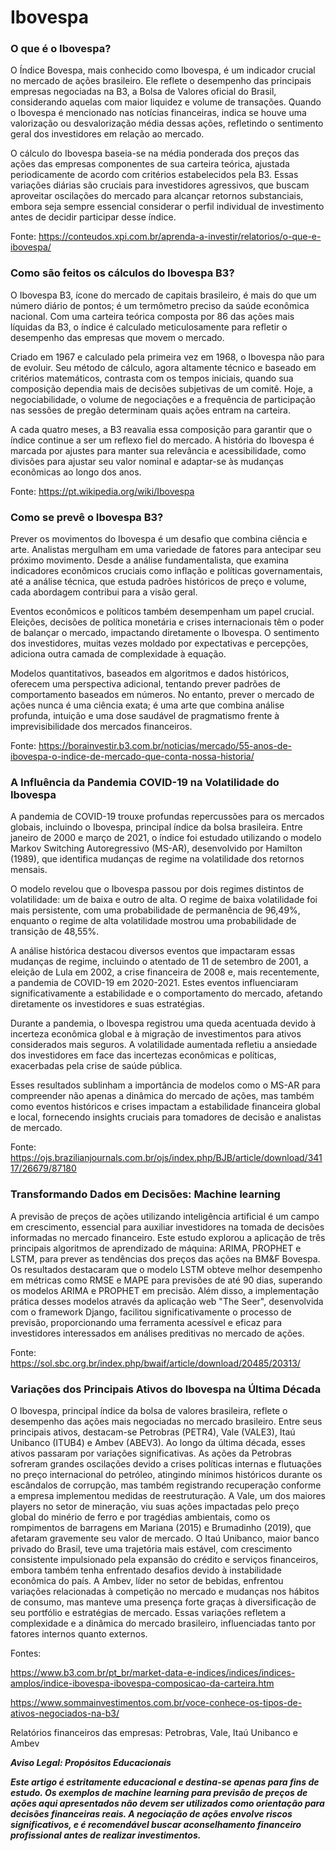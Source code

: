 # Ibovespa

### O que é o Ibovespa?

O Índice Bovespa, mais conhecido como Ibovespa, é um indicador crucial no mercado de ações brasileiro. Ele reflete o desempenho das principais empresas negociadas na B3, a Bolsa de Valores oficial do Brasil, considerando aquelas com maior liquidez e volume de transações. Quando o Ibovespa é mencionado nas notícias financeiras, indica se houve uma valorização ou desvalorização média dessas ações, refletindo o sentimento geral dos investidores em relação ao mercado.

O cálculo do Ibovespa baseia-se na média ponderada dos preços das ações das empresas componentes de sua carteira teórica, ajustada periodicamente de acordo com critérios estabelecidos pela B3. Essas variações diárias são cruciais para investidores agressivos, que buscam aproveitar oscilações do mercado para alcançar retornos substanciais, embora seja sempre essencial considerar o perfil individual de investimento antes de decidir participar desse índice.

Fonte: https://conteudos.xpi.com.br/aprenda-a-investir/relatorios/o-que-e-ibovespa/

### Como são feitos os cálculos do Ibovespa B3?

O Ibovespa B3, ícone do mercado de capitais brasileiro, é mais do que um número diário de pontos; é um termômetro preciso da saúde econômica nacional. Com uma carteira teórica composta por 86 das ações mais líquidas da B3, o índice é calculado meticulosamente para refletir o desempenho das empresas que movem o mercado.

Criado em 1967 e calculado pela primeira vez em 1968, o Ibovespa não para de evoluir. Seu método de cálculo, agora altamente técnico e baseado em critérios matemáticos, contrasta com os tempos iniciais, quando sua composição dependia mais de decisões subjetivas de um comitê. Hoje, a negociabilidade, o volume de negociações e a frequência de participação nas sessões de pregão determinam quais ações entram na carteira.

A cada quatro meses, a B3 reavalia essa composição para garantir que o índice continue a ser um reflexo fiel do mercado. A história do Ibovespa é marcada por ajustes para manter sua relevância e acessibilidade, como divisões para ajustar seu valor nominal e adaptar-se às mudanças econômicas ao longo dos anos.

Fonte: https://pt.wikipedia.org/wiki/Ibovespa

### Como se prevê o Ibovespa B3?

Prever os movimentos do Ibovespa é um desafio que combina ciência e arte. Analistas mergulham em uma variedade de fatores para antecipar seu próximo movimento. Desde a análise fundamentalista, que examina indicadores econômicos cruciais como inflação e políticas governamentais, até a análise técnica, que estuda padrões históricos de preço e volume, cada abordagem contribui para a visão geral.

Eventos econômicos e políticos também desempenham um papel crucial. Eleições, decisões de política monetária e crises internacionais têm o poder de balançar o mercado, impactando diretamente o Ibovespa. O sentimento dos investidores, muitas vezes moldado por expectativas e percepções, adiciona outra camada de complexidade à equação.

Modelos quantitativos, baseados em algoritmos e dados históricos, oferecem uma perspectiva adicional, tentando prever padrões de comportamento baseados em números. No entanto, prever o mercado de ações nunca é uma ciência exata; é uma arte que combina análise profunda, intuição e uma dose saudável de pragmatismo frente à imprevisibilidade dos mercados financeiros.

Fonte: https://borainvestir.b3.com.br/noticias/mercado/55-anos-de-ibovespa-o-indice-de-mercado-que-conta-nossa-historia/

### **A Influência da Pandemia COVID-19 na Volatilidade do Ibovespa**

A pandemia de COVID-19 trouxe profundas repercussões para os mercados globais, incluindo o Ibovespa, principal índice da bolsa brasileira. Entre janeiro de 2000 e março de 2021, o índice foi estudado utilizando o modelo Markov Switching Autoregressivo (MS-AR), desenvolvido por Hamilton (1989), que identifica mudanças de regime na volatilidade dos retornos mensais.

O modelo revelou que o Ibovespa passou por dois regimes distintos de volatilidade: um de baixa e outro de alta. O regime de baixa volatilidade foi mais persistente, com uma probabilidade de permanência de 96,49%, enquanto o regime de alta volatilidade mostrou uma probabilidade de transição de 48,55%.

A análise histórica destacou diversos eventos que impactaram essas mudanças de regime, incluindo o atentado de 11 de setembro de 2001, a eleição de Lula em 2002, a crise financeira de 2008 e, mais recentemente, a pandemia de COVID-19 em 2020-2021. Estes eventos influenciaram significativamente a estabilidade e o comportamento do mercado, afetando diretamente os investidores e suas estratégias.

Durante a pandemia, o Ibovespa registrou uma queda acentuada devido à incerteza econômica global e à migração de investimentos para ativos considerados mais seguros. A volatilidade aumentada refletiu a ansiedade dos investidores em face das incertezas econômicas e políticas, exacerbadas pela crise de saúde pública.

Esses resultados sublinham a importância de modelos como o MS-AR para compreender não apenas a dinâmica do mercado de ações, mas também como eventos históricos e crises impactam a estabilidade financeira global e local, fornecendo insights cruciais para tomadores de decisão e analistas de mercado.

Fonte: https://ojs.brazilianjournals.com.br/ojs/index.php/BJB/article/download/34117/26679/87180

### Transformando Dados em Decisões: Machine learning

A previsão de preços de ações utilizando inteligência artificial é um campo em crescimento, essencial para auxiliar investidores na tomada de decisões informadas no mercado financeiro. Este estudo explorou a aplicação de três principais algoritmos de aprendizado de máquina: ARIMA, PROPHET e LSTM, para prever as tendências dos preços das ações na BM&F Bovespa. Os resultados destacaram que o modelo LSTM obteve melhor desempenho em métricas como RMSE e MAPE para previsões de até 90 dias, superando os modelos ARIMA e PROPHET em precisão. Além disso, a implementação prática desses modelos através da aplicação web "The Seer", desenvolvida com o framework Django, facilitou significativamente o processo de previsão, proporcionando uma ferramenta acessível e eficaz para investidores interessados em análises preditivas no mercado de ações.

Fonte: https://sol.sbc.org.br/index.php/bwaif/article/download/20485/20313/

### Variações dos Principais Ativos do Ibovespa na Última Década

O Ibovespa, principal índice da bolsa de valores brasileira, reflete o desempenho das ações mais negociadas no mercado brasileiro. Entre seus principais ativos, destacam-se Petrobras (PETR4), Vale (VALE3), Itaú Unibanco (ITUB4) e Ambev (ABEV3). Ao longo da última década, esses ativos passaram por variações significativas. As ações da Petrobras sofreram grandes oscilações devido a crises políticas internas e flutuações no preço internacional do petróleo, atingindo mínimos históricos durante os escândalos de corrupção, mas também registrando recuperação conforme a empresa implementou medidas de reestruturação. A Vale, um dos maiores players no setor de mineração, viu suas ações impactadas pelo preço global do minério de ferro e por tragédias ambientais, como os rompimentos de barragens em Mariana (2015) e Brumadinho (2019), que afetaram gravemente seu valor de mercado. O Itaú Unibanco, maior banco privado do Brasil, teve uma trajetória mais estável, com crescimento consistente impulsionado pela expansão do crédito e serviços financeiros, embora também tenha enfrentado desafios devido à instabilidade econômica do país. A Ambev, líder no setor de bebidas, enfrentou variações relacionadas à competição no mercado e mudanças nos hábitos de consumo, mas manteve uma presença forte graças à diversificação de seu portfólio e estratégias de mercado. Essas variações refletem a complexidade e a dinâmica do mercado brasileiro, influenciadas tanto por fatores internos quanto externos.

Fontes:

 https://www.b3.com.br/pt_br/market-data-e-indices/indices/indices-amplos/indice-ibovespa-ibovespa-composicao-da-carteira.htm

https://www.sommainvestimentos.com.br/voce-conhece-os-tipos-de-ativos-negociados-na-b3/

Relatórios financeiros das empresas: Petrobras, Vale, Itaú Unibanco e Ambev

***Aviso Legal: Propósitos Educacionais***

***Este artigo é estritamente educacional e destina-se apenas para fins de estudo. Os exemplos de machine learning para previsão de preços de ações aqui apresentados não devem ser utilizados como orientação para decisões financeiras reais. A negociação de ações envolve riscos significativos, e é recomendável buscar aconselhamento financeiro profissional antes de realizar investimentos.***
